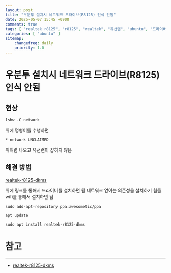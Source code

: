```yaml
---
layout: post
title: "우분투 설치시 네트워크 드라이브(R8125) 인식 안됨"
date: 2025-05-07 15:45 +0900
comments: true
tags: [ "realtek r8125", "r8125", "realtek", "유선랜", "ubuntu", "드라이버", "network" ]
categories: [ "ubuntu" ]
sitemap:
    changefreq: daily
    priority: 1.0
---
```


# 우분투 설치시 네트워크 드라이브(R8125) 인식 안됨 

## 현상

```
lshw -C network
```

위에 명형어를 수행하면 

```
*-network UNCLAIMED
```

위처럼 나오고 유선랜이 잡히지 않음

## 해결 방법

[realtek-r8125-dkms](https://github.com/awesometic/realtek-r8125-dkms)

위에 링크를 통해서 드라이버를 설치하면 됨 네트워크 없이는 의존성을 설치하기 힘듬 wifi를 통해서 설치하면 됨

```
sudo add-apt-repository ppa:awesometic/ppa
```

```
apt update
```

```
sudo apt install realtek-r8125-dkms
```




# 참고

-----

* [realtek-r8125-dkms](https://github.com/awesometic/realtek-r8125-dkms)
